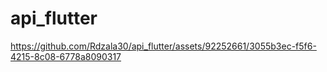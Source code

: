 # api_flutter


https://github.com/Rdzala30/api_flutter/assets/92252661/3055b3ec-f5f6-4215-8c08-6778a8090317

